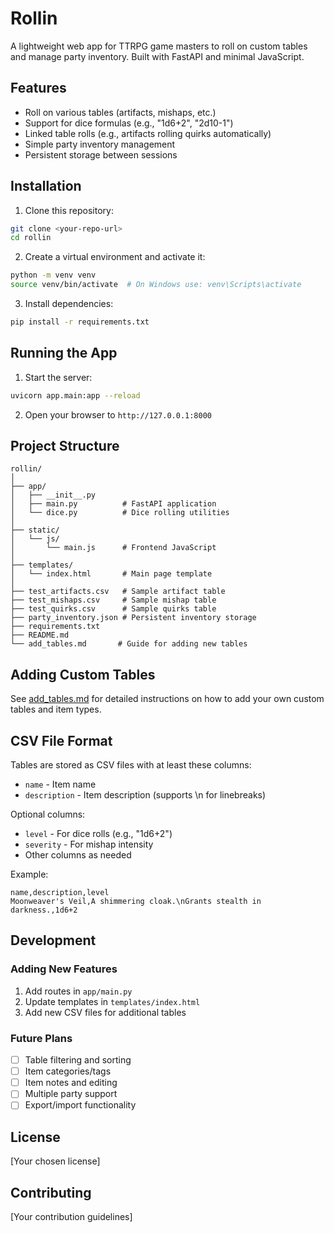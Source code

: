 # Rollin

A lightweight web app for TTRPG game masters to roll on custom tables and manage party inventory. Built with FastAPI and minimal JavaScript.

## Features

- Roll on various tables (artifacts, mishaps, etc.)
- Support for dice formulas (e.g., "1d6+2", "2d10-1")
- Linked table rolls (e.g., artifacts rolling quirks automatically)
- Simple party inventory management
- Persistent storage between sessions

## Installation

1. Clone this repository:
```bash
git clone <your-repo-url>
cd rollin
```

2. Create a virtual environment and activate it:
```bash
python -m venv venv
source venv/bin/activate  # On Windows use: venv\Scripts\activate
```

3. Install dependencies:
```bash
pip install -r requirements.txt
```

## Running the App

1. Start the server:
```bash
uvicorn app.main:app --reload
```

2. Open your browser to `http://127.0.0.1:8000`

## Project Structure

```
rollin/
│
├── app/
│   ├── __init__.py
│   ├── main.py          # FastAPI application
│   └── dice.py          # Dice rolling utilities
│
├── static/
│   └── js/
│       └── main.js      # Frontend JavaScript
│
├── templates/
│   └── index.html       # Main page template
│
├── test_artifacts.csv   # Sample artifact table
├── test_mishaps.csv     # Sample mishap table
├── test_quirks.csv      # Sample quirks table
├── party_inventory.json # Persistent inventory storage
├── requirements.txt
├── README.md
└── add_tables.md       # Guide for adding new tables
```

## Adding Custom Tables

See [add_tables.md](add_tables.md) for detailed instructions on how to add your own custom tables and item types.

## CSV File Format

Tables are stored as CSV files with at least these columns:
- `name` - Item name
- `description` - Item description (supports \n for linebreaks)

Optional columns:
- `level` - For dice rolls (e.g., "1d6+2")
- `severity` - For mishap intensity
- Other columns as needed

Example:
```csv
name,description,level
Moonweaver's Veil,A shimmering cloak.\nGrants stealth in darkness.,1d6+2
```

## Development

### Adding New Features

1. Add routes in `app/main.py`
2. Update templates in `templates/index.html`
3. Add new CSV files for additional tables

### Future Plans

- [ ] Table filtering and sorting
- [ ] Item categories/tags
- [ ] Item notes and editing
- [ ] Multiple party support
- [ ] Export/import functionality

## License

[Your chosen license]

## Contributing

[Your contribution guidelines]